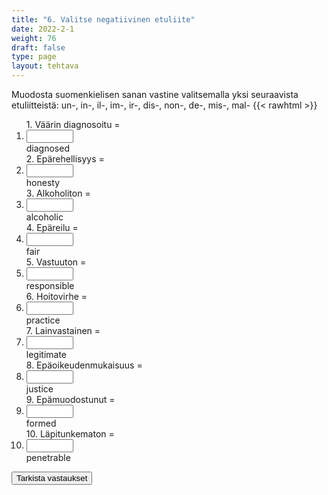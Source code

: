 ```yaml
---
title: "6. Valitse negatiivinen etuliite"
date: 2022-2-1
weight: 76
draft: false
type: page
layout: tehtava
---
```


Muodosta suomenkielisen sanan vastine valitsemalla yksi seuraavista etuliitteistä: un-, in-, il-, im-, ir-, dis-, non-, de-, mis-, mal- 
{{< rawhtml >}}
<div class="tehtava">
<form autocomplete="off">
  <ol>
  
<section>
1. Väärin diagnosoitu = &nbsp;<li><input id="q1" type="text"/><span></span></li>diagnosed
</section>
<section>
2. Epärehellisyys = &nbsp;<li><input id="q2" type="text"/><span></span></li>honesty
</section>
<section>
3. Alkoholiton = &nbsp;<li><input id="q3" type="text"/><span></span></li>alcoholic
</section>
<section>
4. Epäreilu = &nbsp;<li><input id="q4" type="text"/><span></span></li>fair
</section>
<section>
5. Vastuuton = &nbsp;<li><input id="q5" type="text"/><span></span></li>responsible
</section>
<section>
6. Hoitovirhe = &nbsp;<li><input id="q6" type="text"/><span></span></li>practice
</section>
<section>
7. Lainvastainen = &nbsp;<li><input id="q7" type="text"/><span></span></li>legitimate
</section>
<section>
8. Epäoikeudenmukaisuus =  &nbsp;<li><input id="q8" type="text"/><span></span></li>justice
</section>
<section>
9. Epämuodostunut = &nbsp;<li><input id="q9" type="text"/><span></span></li>formed
</section>
<section>
10. Läpitunkematon = &nbsp;<li><input id="q10" type="text"/><span></span></li>penetrable
</section> 


</ol>
  
 <link rel="stylesheet" type="text/css" href="/css/kirjoita1.css"/>

<div id="buttonWrapper">
   <input type="submit" id="submit" value="Tarkista vastaukset" />
   </div>
</form>

</div>


<script>
var answers = {
  "q1": ["mis"],
  "q2": ["dis"],
  "q3": ["non"],
  "q4": ["un"],
  "q5": ["ir",],
  "q6": ["mal"],
  "q7": ["il"],
  "q8": ["in"],
  "q9": ["de"],
  "q10": ["im"],
  };

function markAnswers() {
  $("input[type='text']").each(function() {
    console.log($.inArray(this.value, answers[this.id]));
    if ($.inArray(this.value.toLowerCase().trim(), answers[this.id]) === -1) {
      $(this).parent()[0].setAttribute("class", "vaarin");
    } else {
      $(this).parent()[0].setAttribute("class", "oikein");
    }
  })
}

$("form").on("submit", function(e) {
  e.preventDefault();
  markAnswers();
});
</script>

<style>
.tehtava input[type="text"] {
    width: 75px;
    text-align: right;
}
</style>
</rawhtml>
